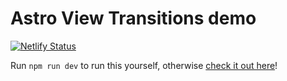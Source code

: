 # Astro View Transitions demo

[![Netlify Status](https://api.netlify.com/api/v1/badges/7ea86dc6-56be-49c2-8e7a-990ebca718f1/deploy-status)](https://app.netlify.com/sites/view-transitions-demo/deploys)

Run `npm run dev` to run this yourself, otherwise [check it out here](https://view-transitions-demo.netlify.app/)!
